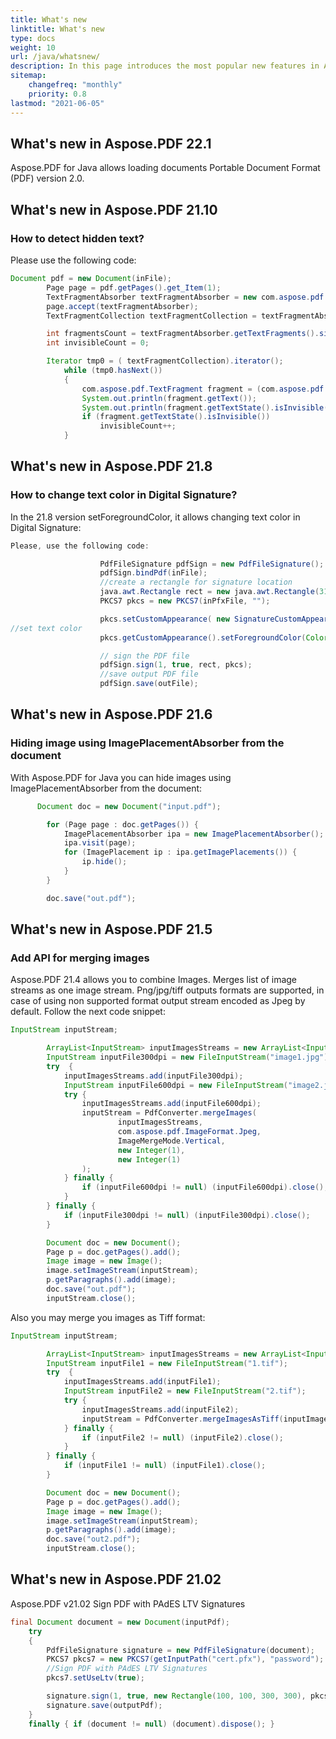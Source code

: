 ```yaml
---
title: What's new 
linktitle: What's new
type: docs
weight: 10
url: /java/whatsnew/
description: In this page introduces the most popular new features in Aspose.PDF for Java that have been introduced in recent releases.
sitemap:
    changefreq: "monthly"
    priority: 0.8
lastmod: "2021-06-05"
---
```


## What's new in Aspose.PDF 22.1

Aspose.PDF for Java allows loading documents Portable Document Format (PDF) version 2.0.

## What's new in Aspose.PDF 21.10

### How to detect hidden text?

Please use the following code:

```java
Document pdf = new Document(inFile);
        Page page = pdf.getPages().get_Item(1);
        TextFragmentAbsorber textFragmentAbsorber = new com.aspose.pdf.TextFragmentAbsorber();
        page.accept(textFragmentAbsorber);
        TextFragmentCollection textFragmentCollection = textFragmentAbsorber.getTextFragments();

        int fragmentsCount = textFragmentAbsorber.getTextFragments().size();
        int invisibleCount = 0;

        Iterator tmp0 = ( textFragmentCollection).iterator();
            while (tmp0.hasNext())
            {
                com.aspose.pdf.TextFragment fragment = (com.aspose.pdf.TextFragment)tmp0.next();
                System.out.println(fragment.getText());
                System.out.println(fragment.getTextState().isInvisible());
                if (fragment.getTextState().isInvisible())
                    invisibleCount++;
            }
```

## What's new in Aspose.PDF 21.8

### How to change text color in Digital Signature?

In the 21.8 version  setForegroundColor, it allows changing text color in Digital Signature:

```java
Please, use the following code:

                    PdfFileSignature pdfSign = new PdfFileSignature();                
                    pdfSign.bindPdf(inFile);
                    //create a rectangle for signature location
                    java.awt.Rectangle rect = new java.awt.Rectangle(310, 45, 200, 50);
                    PKCS7 pkcs = new PKCS7(inPfxFile, "");

                    pkcs.setCustomAppearance( new SignatureCustomAppearance());
//set text color
                    pkcs.getCustomAppearance().setForegroundColor(Color.getGreen());

                    // sign the PDF file
                    pdfSign.sign(1, true, rect, pkcs);
                    //save output PDF file
                    pdfSign.save(outFile);
```

## What's new in Aspose.PDF 21.6

### Hiding image using ImagePlacementAbsorber from the document

With Aspose.PDF for Java you can hide images using ImagePlacementAbsorber from the document:

```java
      Document doc = new Document("input.pdf");

        for (Page page : doc.getPages()) {
            ImagePlacementAbsorber ipa = new ImagePlacementAbsorber();
            ipa.visit(page);
            for (ImagePlacement ip : ipa.getImagePlacements()) {
                ip.hide();
            }
        }

        doc.save("out.pdf");
```

## What's new in Aspose.PDF 21.5

### Add API for merging images

Aspose.PDF 21.4 allows you to combine Images. Merges list of image streams as one image stream. Png/jpg/tiff outputs formats are supported, in case of using non supported format output stream encoded as Jpeg by default.
Follow the next code snippet:

```java
InputStream inputStream;

        ArrayList<InputStream> inputImagesStreams = new ArrayList<InputStream>();
        InputStream inputFile300dpi = new FileInputStream("image1.jpg");
        try  {
            inputImagesStreams.add(inputFile300dpi);
            InputStream inputFile600dpi = new FileInputStream("image2.jpg");
            try {
                inputImagesStreams.add(inputFile600dpi);
                inputStream = PdfConverter.mergeImages(
                        inputImagesStreams,
                        com.aspose.pdf.ImageFormat.Jpeg,
                        ImageMergeMode.Vertical,
                        new Integer(1),
                        new Integer(1)
                );
            } finally {
                if (inputFile600dpi != null) (inputFile600dpi).close();
            }
        } finally {
            if (inputFile300dpi != null) (inputFile300dpi).close();
        }

        Document doc = new Document();
        Page p = doc.getPages().add();
        Image image = new Image();
        image.setImageStream(inputStream);
        p.getParagraphs().add(image);
        doc.save("out.pdf");
        inputStream.close();
```

Also you may merge you images as Tiff format:

```java
InputStream inputStream;

        ArrayList<InputStream> inputImagesStreams = new ArrayList<InputStream>();
        InputStream inputFile1 = new FileInputStream("1.tif");
        try  {
            inputImagesStreams.add(inputFile1);
            InputStream inputFile2 = new FileInputStream("2.tif");
            try {
                inputImagesStreams.add(inputFile2);
                inputStream = PdfConverter.mergeImagesAsTiff(inputImagesStreams);
            } finally {
                if (inputFile2 != null) (inputFile2).close();
            }
        } finally {
            if (inputFile1 != null) (inputFile1).close();
        }

        Document doc = new Document();
        Page p = doc.getPages().add();
        Image image = new Image();
        image.setImageStream(inputStream);
        p.getParagraphs().add(image);
        doc.save("out2.pdf");
        inputStream.close();
```

## What's new in Aspose.PDF 21.02

Aspose.PDF v21.02 Sign PDF with PAdES LTV Signatures

```java
final Document document = new Document(inputPdf);
    try 
    {
        PdfFileSignature signature = new PdfFileSignature(document);
        PKCS7 pkcs7 = new PKCS7(getInputPath("cert.pfx"), "password");
        //Sign PDF with PAdES LTV Signatures
        pkcs7.setUseLtv(true);

        signature.sign(1, true, new Rectangle(100, 100, 300, 300), pkcs7);
        signature.save(outputPdf);
    }
    finally { if (document != null) (document).dispose(); }
```